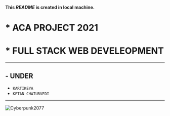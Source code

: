 **This *README* is created in local machine.**
# * ACA PROJECT 2021
# * FULL STACK WEB DEVELEOPMENT
-------

## - UNDER 
  - `KARTIKEYA`
  - `KETAN CHATURVEDI`
 ---------
![Cyberpunk2077](https://cdn.pixabay.com/photo/2020/12/20/21/17/city-5848267_1280.jpg)
